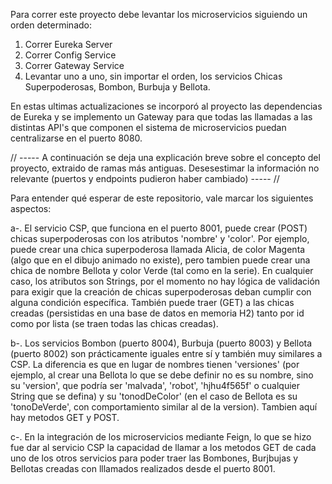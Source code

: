 Para correr este proyecto debe levantar los microservicios siguiendo un orden determinado:

1) Correr Eureka Server
2) Correr Config Service
3) Correr Gateway Service
4) Levantar uno a uno, sin importar el orden, los servicios Chicas Superpoderosas, Bombon, Burbuja y Bellota.

En estas ultimas actualizaciones se incorporó al proyecto las dependencias de Eureka y se implemento un Gateway para que todas las llamadas a las distintas API's que componen el sistema de microservicios puedan centralizarse en el puerto 8080.


// ----- A continuación se deja una explicación breve sobre el concepto del proyecto, extraido de ramas más antiguas. Desesestimar la información no relevante (puertos y endpoints pudieron haber cambiado) ----- //

Para entender qué esperar de este repositorio, vale marcar los siguientes aspectos:

a-. El servicio CSP, que funciona en el puerto 8001, puede crear (POST) chicas superpoderosas con los atributos 'nombre' y 'color'. Por ejemplo, puede crear una chica superpoderosa llamada Alicia, de color Magenta (algo que en el dibujo animado no existe), pero tambien puede crear una chica de nombre Bellota y color Verde (tal como en la serie). En cualquier caso, los atributos son Strings, por el momento no hay lógica de validación para exigir que la creación de chicas superpoderosas deban cumplir con alguna condición específica. También puede traer (GET) a las chicas creadas (persistidas en una base de datos en memoria H2) tanto por id como por lista (se traen todas las chicas creadas).

b-. Los servicios Bombon (puerto 8004), Burbuja (puerto 8003) y Bellota (puerto 8002) son prácticamente iguales entre sí y también muy similares a CSP. La diferencia es que en lugar de nombres tienen 'versiones' (por ejemplo, al crear una Bellota lo que se debe definir no es su nombre, sino su 'version', que podría ser 'malvada', 'robot', 'hjhu4f565f' o cualquier String que se defina) y su 'tonodDeColor' (en el caso de Bellota es su 'tonoDeVerde', con comportamiento similar al de la version). Tambien aquí hay metodos GET y POST.

c-. En la integración de los microservicios mediante Feign, lo que se hizo fue dar al servicio CSP la capacidad de llamar a los metodos GET de cada uno de los otros servicios para poder traer las Bombones, Burjbujas y Bellotas creadas con lllamados realizados desde el puerto 8001.

